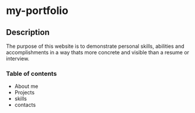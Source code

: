 # my-portfolio
## Description
The purpose of this website is to demonstrate personal skills, abilities and accomplishments in a way thats more concrete and visible than a resume or interview.
### Table of contents
* About me
* Projects
* skills
* contacts
